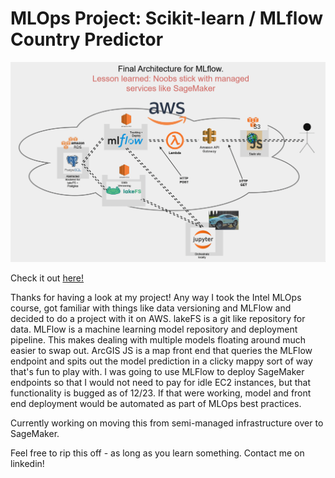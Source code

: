 # MLOps Project: Scikit-learn / MLflow Country Predictor
![](images/mlflow_chart.gif)

Check it out [here!](https://ryans-website-thing-public.s3.us-west-2.amazonaws.com/countries_gaussian_nb.html)

Thanks for having a look at my project! Any way I took the Intel MLOps course, got familiar with things like data versioning and MLFlow and decided to do a project with it on AWS. 
lakeFS is a git like repository for data. MLFlow is a machine learning model repository and deployment pipeline. This makes dealing with multiple models floating around much easier to swap out. ArcGIS JS is a map front end that queries the MLFlow endpoint and spits out the model prediction in a clicky mappy sort of way that's fun to play with. 
I was going to use MLFlow to deploy SageMaker endpoints so that I would not need to pay for idle EC2 instances, but that functionality is bugged as of 12/23. If that were working, model and front end deployment would be automated as part of MLOps best practices. 

Currently working on moving this from semi-managed infrastructure over to SageMaker.

Feel free to rip this off - as long as you learn something. Contact me on linkedin!
